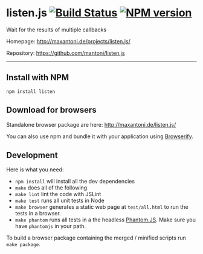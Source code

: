 # listen.js [![Build Status](https://secure.travis-ci.org/mantoni/listen.js.png?branch=master)](http://travis-ci.org/mantoni/listen.js) [![NPM version](https://badge.fury.io/js/listen.png)](http://badge.fury.io/js/listen)

Wait for the results of multiple callbacks

Homepage: <http://maxantoni.de/projects/listen.js/>

Repository: <https://github.com/mantoni/listen.js>

---

## Install with NPM

```
npm install listen
```

## Download for browsers

Standalone browser package are here: <http://maxantoni.de/listen.js/>

You can also use npm and bundle it with your application using
[Browserify](http://browserify.org).


## Development

Here is what you need:

 - `npm install` will install all the dev dependencies
 - `make` does all of the following
 - `make lint` lint the code with JSLint
 - `make test` runs all unit tests in Node
 - `make browser` generates a static web page at `test/all.html` to run the tests in a browser.
 - `make phantom` runs all tests in a the headless [Phantom.JS](http://phantomjs.org). Make sure you have `phantomjs` in your path.

To build a browser package containing the merged / minified scripts run `make package`.
